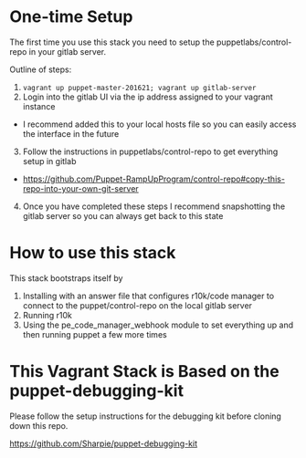 # One-time Setup

The first time you use this stack you need to setup the puppetlabs/control-repo in your gitlab server.

Outline of steps:

1. `vagrant up puppet-master-201621; vagrant up gitlab-server`
2. Login into the gitlab UI via the ip address assigned to your vagrant instance
 - I recommend added this to your local hosts file so you can easily access the interface in the future
3. Follow the instructions in puppetlabs/control-repo to get everything setup in gitlab
  - https://github.com/Puppet-RampUpProgram/control-repo#copy-this-repo-into-your-own-git-server
4. Once you have completed these steps I recommend snapshotting the gitlab server so you can always get back to this state

# How to use this stack

This stack bootstraps itself by

1. Installing with an answer file that configures r10k/code manager to connect to the puppet/control-repo on the local gitlab server
2. Running r10k
3. Using the pe_code_manager_webhook module to set everything up and then running puppet a few more times


# This Vagrant Stack is Based on the puppet-debugging-kit

Please follow the setup instructions for the debugging kit before cloning down this repo.

https://github.com/Sharpie/puppet-debugging-kit
